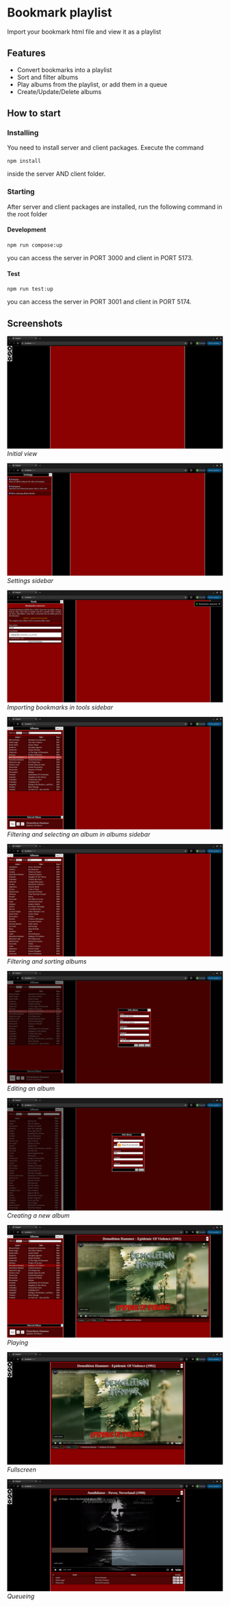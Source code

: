 # Bookmark playlist
Import your bookmark html file and view it as a playlist

## Features
<ul>
  <li>Convert bookmarks into a playlist</li>
  <li>Sort and filter albums</li>
  <li>Play albums from the playlist, or add them in a queue</li>
  <li>Create/Update/Delete albums</li>
</ul>

## How to start
### Installing
You need to install server and client packages. Execute the command
```
npm install
```
inside the server AND client folder.

### Starting
After server and client packages are installed, run the following command in the root folder
#### Development
```
npm run compose:up
```
you can access the server in PORT 3000 and client in PORT 5173.
#### Test
```
npm run test:up
```
you can access the server in PORT 3001 and client in PORT 5174.

## Screenshots
![alt](./screenshots/home_2024-05-09.png)
*Initial view*

![alt](./screenshots/settings_2024-05-09.png)
*Settings sidebar*

![alt](./screenshots/importing_2024-05-09.png)
*Importing bookmarks in tools sidebar*

![alt](./screenshots/selecting_2024-05-09.png)
*Filtering and selecting an album in albums sidebar*

![alt](./screenshots/filtering-and-sorting_2024-05-09.png)
*Filtering and sorting albums*

![alt](./screenshots/editing_2024-05-09.png)
*Editing an album*

![alt](./screenshots/creating_2024-05-09.png)
*Creating a new album*

![alt](./screenshots/playing_2024-05-09.png)
*Playing*

![alt](./screenshots/fullscreen_2024-05-09.png)
*Fullscreen*

![alt](./screenshots/queue_2024-05-09.png)
*Queueing*
